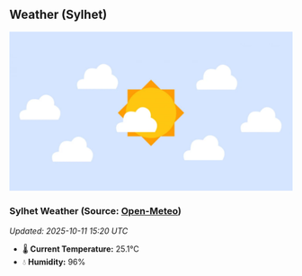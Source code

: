 ## Weather (Sylhet)
![](/weather.webp)
<!-- WEATHER-START -->
### Sylhet Weather (Source: [Open-Meteo](https://open-meteo.com))
_Updated: 2025-10-11 15:20 UTC_
* 🌡️ **Current Temperature:** 25.1°C
* 💧 **Humidity:** 96%
<!-- WEATHER-END -->








































































































































